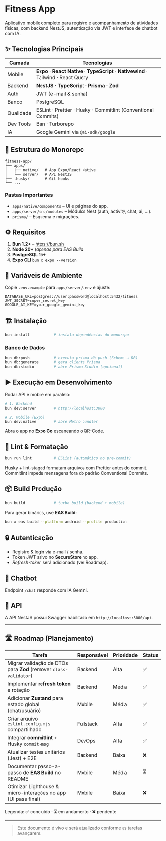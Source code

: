 # Fitness App

Aplicativo mobile completo para registro e acompanhamento de atividades físicas, com backend NestJS, autenticação via JWT e interface de chatbot com IA.

## ✨ Tecnologias Principais

| Camada    | Tecnologias                                                                            |
| --------- | -------------------------------------------------------------------------------------- |
| Mobile    | **Expo** · **React Native** · **TypeScript** · **Nativewind** · Tailwind · React Query |
| Backend   | **NestJS** · **TypeScript** · **Prisma** · **Zod**                                     |
| Auth      | JWT (e-mail & senha)                                                                   |
| Banco     | PostgreSQL                                                                             |
| Qualidade | ESLint · Prettier · Husky · Commitlint (Conventional Commits)                          |
| Dev Tools | Bun · Turborepo                                                                        |
| IA        | Google Gemini via `@ai-sdk/google`                                                     |

## 📐 Estrutura do Monorepo

```
fitness-app/
├── apps/
│   ├── native/   # App Expo/React Native
│   └── server/   # API NestJS
├── .husky/       # Git hooks
└── ...
```

### Pastas Importantes

- `apps/native/components` – UI e páginas do app.
- `apps/server/src/modules` – Módulos Nest (auth, activity, chat, ai, …).
- `prisma/` – Esquema e migrações.

## ⚙️ Requisitos

1. **Bun 1.2+** – <https://bun.sh>
2. **Node 20+** (_apenas para EAS Build_
3. **PostgreSQL 15+**
4. **Expo CLI** `bun x expo --version`

## 🔑 Variáveis de Ambiente

Copie `.env.example` para `apps/server/.env` e ajuste:

```
DATABASE_URL=postgres://user:password@localhost:5432/fitness
JWT_SECRET=super_secret_key
GOOGLE_AI_KEY=your_google_gemini_key
```

## 🏗️ Instalação

```bash
bun install           # instala dependências do monorepo
```

### Banco de Dados

```bash
bun db:push           # executa prisma db push (Schema → DB)
bun db:generate       # gera cliente Prisma
bun db:studio         # abre Prisma Studio (opcional)
```

## ▶️ Execução em Desenvolvimento

Rodar API e mobile em paralelo:

```bash
# 1. Backend
bun dev:server        # http://localhost:3000

# 2. Mobile (Expo)
bun dev:native        # abre Metro bundler
```

Abra o app no **Expo Go** escaneando o QR-Code.

## 🧹 Lint & Formatação

```bash
bun run lint          # ESLint (automático no pre-commit)
```

Husky + lint-staged formatam arquivos com Prettier antes do commit. Commitlint impede mensagens fora do padrão Conventional Commits.

## 📦 Build Produção

```bash
bun build             # turbo build (backend + mobile)
```

Para gerar binários, use **EAS Build**:

```bash
bun x eas build --platform android --profile production
```

## 🔒 Autenticação

- Registro & login via e-mail / senha.
- Token JWT salvo no **SecureStore** no app.
- _Refresh-token_ será adicionado (ver Roadmap).

## 🤖 Chatbot

Endpoint `/chat` responde com IA Gemini.

## 📝 API

A API NestJS possui Swagger habilitado em `http://localhost:3000/api`.

---

## 🛣️ Roadmap (Planejamento)

| Tarefa                                                            | Responsável | Prioridade | Status |
| ----------------------------------------------------------------- | ----------- | ---------- | ------ |
| Migrar validação de DTOs para **Zod** (remover `class-validator`) | Backend     | Alta       | ✅     |
| Implementar **refresh token** e rotação                           | Backend     | Média      | ✅     |
| Adicionar **Zustand** para estado global (chat/usuário)           | Mobile      | Média      | ✅     |
| Criar arquivo `eslint.config.mjs` compartilhado                   | Fullstack   | Alta       | ✅     |
| Integrar **commitlint** + Husky `commit-msg`                      | DevOps      | Alta       | ✅     |
| Atualizar testes unitários (Jest) + E2E                           | Backend     | Baixa      | ❌     |
| Documentar passo-a-passo de **EAS Build** no README               | Mobile      | Média      | ⏳     |
| Otimizar Lighthouse & micro-interações no app (UI pass final)     | Mobile      | Baixa      | ❌     |

Legenda: ✅ concluído · ⏳ em andamento · ❌ pendente

---

> Este documento é vivo e será atualizado conforme as tarefas avançarem.
